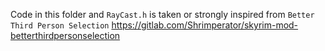 Code in this folder and `RayCast.h` is taken or strongly inspired from `Better Third Person Selection`
https://gitlab.com/Shrimperator/skyrim-mod-betterthirdpersonselection
